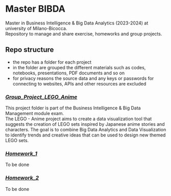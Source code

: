 # Master BIBDA
Master in Business Intelligence &amp; Big Data Analytics (2023-2024) at university of Milano-Bicocca.  
Repository to manage and share exercise, homeworks and group projects.

## Repo structure
- the repo has a folder for each project  
- in the folder are grouped the different materials such as codes, notebooks, presentations, PDF documents and so on  
- for privacy reasons the source data and any keys or passwords for connecting to websites, APIs and other resources are excluded

### [***Group_Project_LEGO_Anime***](./Group_Project_LEGO_Anime)
This project folder is part of the Business Intelligence & Big Data Management module exam.  
The LEGO - Anime project aims to create a data visualization tool that suggests the creation of LEGO sets inspired by Japanese anime stories and characters. The goal is to combine Big Data Analytics and Data Visualization to identify trends and creative ideas that can be used to design new themed LEGO sets.  

### [***Homework_1***](./)
To be done  

### [***Homework_2***](./)
To be done  
